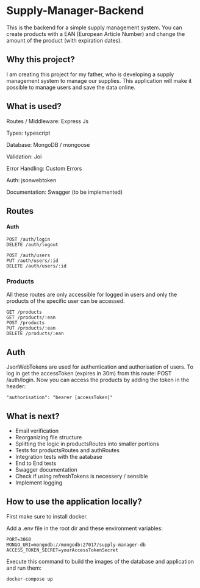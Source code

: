 # Supply-Manager-Backend

This is the backend for a simple supply management system. You can create products with a EAN (European Article Number) and change the amount of the product (with expiration dates).

## Why this project?

I am creating this project for my father, who is developing a supply management system to manage our supplies.
This application will make it possible to manage users and save the data online.

## What is used?

Routes / Middleware: Express Js

Types: typescript

Database: MongoDB / mongoose

Validation: Joi

Error Handling: Custom Errors

Auth: jsonwebtoken

Documentation: Swagger (to be implemented)

## Routes

#### Auth

```
POST /auth/login
DELETE /auth/logout

POST /auth/users
PUT /auth/users/:id
DELETE /auth/users/:id
```

### Products

All these routes are only accessible for logged in users and only the products of the specific user can be accessed.

```
GET /products
GET /products/:ean
POST /products
PUT /products/:ean
DELETE /products/:ean
```

## Auth

JsonWebTokens are used for authentication and authorisation of users.
To log in get the accessToken (expires in 30m) from this route: POST /auth/login.
Now you can access the products by adding the token in the header:
```
"authorisation": "bearer [accessToken]"
```

## What is next?

- Email verification
- Reorganizing file structure
- Splitting the logic in productsRoutes into smaller portions
- Tests for productsRoutes and authRoutes
- Integration tests with the aatabase
- End to End tests
- Swagger documentation
- Check if using refreshTokens is necessery / sensible
- Implement logging

## How to use the application locally?

First make sure to install docker.

Add a .env file in the root dir and these environment variables:
```
PORT=3060
MONGO_URI=mongodb://mongodb:27017/supply-manager-db
ACCESS_TOKEN_SECRET=yourAccessTokenSecret
```

Execute this command to build the images of the database and application and run them:

```
docker-compose up
```
